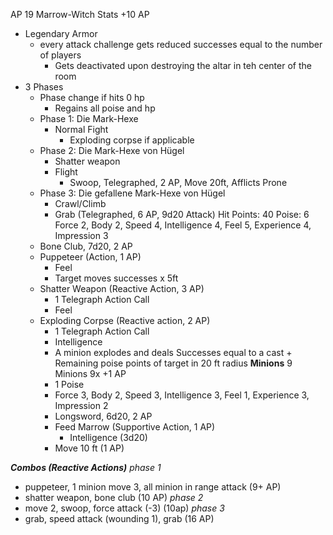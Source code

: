 AP 19
Marrow-Witch Stats +10 AP
- Legendary Armor
	- every attack challenge gets reduced successes equal to the number of players
		- Gets deactivated upon destroying the altar in teh center of the room
- 3 Phases
	- Phase change if hits 0 hp
		- Regains all poise and hp
	- Phase 1: Die Mark-Hexe
		- Normal Fight
			- Exploding corpse if applicable
	- Phase 2: Die Mark-Hexe von Hügel
		- Shatter weapon
		- Flight 
			- Swoop, Telegraphed, 2 AP, Move 20ft, Afflicts Prone
	- Phase 3: Die gefallene Mark-Hexe von Hügel
		- Crawl/Climb
		- Grab (Telegraphed, 6 AP, 9d20 Attack)
Hit Points: 40
Poise: 6
Force 2, Body 2, Speed 4, Intelligence 4, Feel 5, Experience 4, Impression 3
	- Bone Club, 7d20, 2 AP
	- Puppeteer (Action, 1 AP)
		- Feel
		- Target moves successes x 5ft
	- Shatter Weapon (Reactive Action, 3 AP)
		- 1 Telegraph Action Call
		- Feel
	- Exploding Corpse (Reactive action, 2 AP)
		- 1 Telegraph Action Call
		- Intelligence
		- A minion explodes and deals Successes equal to a cast + Remaining poise points of target in 20 ft radius
**Minions**
9 Minions 9x +1 AP
		- 1 Poise
		- Force 3, Body 2, Speed 3, Intelligence 3, Feel 1, Experience 3, Impression 2
		- Longsword, 6d20, 2 AP
		- Feed Marrow (Supportive Action, 1 AP)
			- Intelligence (3d20)
		- Move 10 ft (1 AP)

***Combos (Reactive Actions)***
*phase 1* 
- puppeteer, 1 minion move 3, all minion in range attack (9+ AP) 
- shatter weapon, bone club (10 AP) 
*phase 2* 
- move 2, swoop, force attack (-3) (10ap) 
*phase 3* 
- grab, speed attack (wounding 1), grab (16 AP)